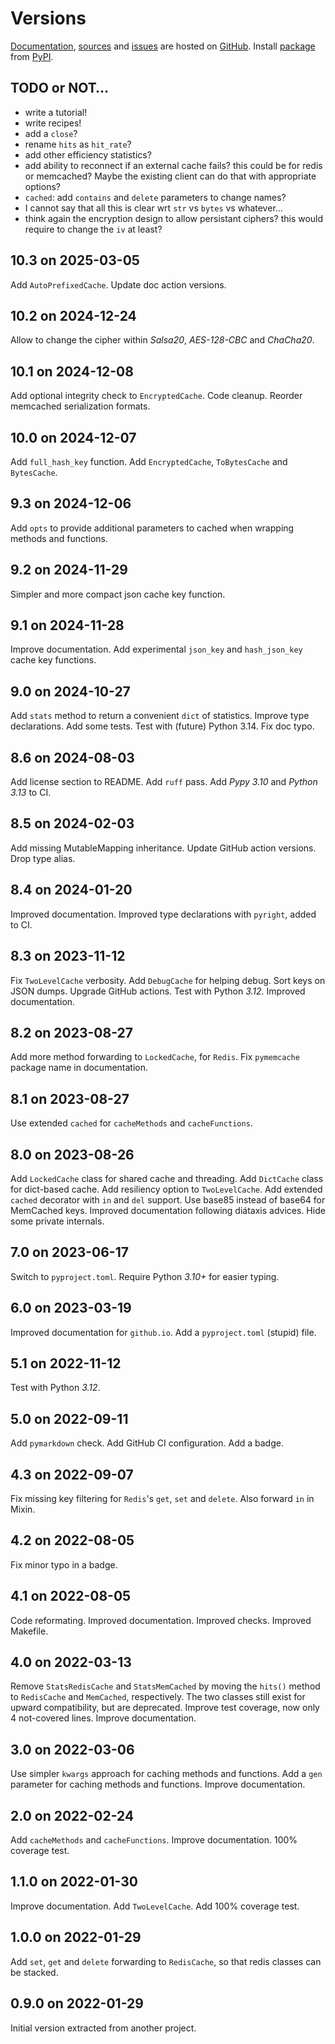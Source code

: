 # Versions

[Documentation](https://zx80.github.io/cachetools-utils/),
[sources](https://github.com/zx80/cachetools-utils) and
[issues](https://github.com/zx80/cachetools-utils/issues)
are hosted on [GitHub](https://github.com).
Install [package](https://pypi.org/project/CacheToolsUtils/) from
[PyPI](https://pypi.org/).

## TODO or NOT…

- write a tutorial!
- write recipes!
- add a `close`?
- rename `hits` as `hit_rate`?
- add other efficiency statistics?
- add ability to reconnect if an external cache fails?
  this could be for redis or memcached?
  Maybe the existing client can do that with appropriate options?
- `cached`: add `contains` and `delete` parameters to change names?
- I cannot say that all this is clear wrt `str` vs `bytes` vs whatever…
- think again the encryption design to allow persistant ciphers?
  this would require to change the `iv` at least?

## 10.3 on 2025-03-05

Add `AutoPrefixedCache`.
Update doc action versions.

## 10.2 on 2024-12-24

Allow to change the cipher within _Salsa20_, _AES-128-CBC_ and _ChaCha20_.

## 10.1 on 2024-12-08

Add optional integrity check to `EncryptedCache`.
Code cleanup.
Reorder memcached serialization formats.

## 10.0 on 2024-12-07

Add `full_hash_key` function.
Add `EncryptedCache`, `ToBytesCache` and `BytesCache`.

## 9.3 on 2024-12-06

Add `opts` to provide additional parameters to cached when wrapping methods
and functions.

## 9.2 on 2024-11-29

Simpler and more compact json cache key function.

## 9.1 on 2024-11-28

Improve documentation.
Add experimental `json_key` and `hash_json_key` cache key functions.

## 9.0 on 2024-10-27

Add `stats` method to return a convenient `dict` of statistics.
Improve type declarations.
Add some tests.
Test with (future) Python 3.14.
Fix doc typo.

## 8.6 on 2024-08-03

Add license section to README.
Add `ruff` pass.
Add _Pypy 3.10_ and _Python 3.13_ to CI.

## 8.5 on 2024-02-03

Add missing MutableMapping inheritance.
Update GitHub action versions.
Drop type alias.

## 8.4 on 2024-01-20

Improved documentation.
Improved type declarations with `pyright`, added to CI.

## 8.3 on 2023-11-12

Fix `TwoLevelCache` verbosity.
Add `DebugCache` for helping debug.
Sort keys on JSON dumps.
Upgrade GitHub actions.
Test with Python *3.12*.
Improved documentation.

## 8.2 on 2023-08-27

Add more method forwarding to `LockedCache`, for `Redis`.
Fix `pymemcache` package name in documentation.

## 8.1 on 2023-08-27

Use extended `cached` for `cacheMethods` and `cacheFunctions`.

## 8.0 on 2023-08-26

Add `LockedCache` class for shared cache and threading.
Add `DictCache` class for dict-based cache.
Add resiliency option to `TwoLevelCache`.
Add extended `cached` decorator with `in` and `del` support.
Use base85 instead of base64 for MemCached keys.
Improved documentation following diátaxis advices.
Hide some private internals.

## 7.0 on 2023-06-17

Switch to `pyproject.toml`.
Require Python *3.10+* for easier typing.

## 6.0 on 2023-03-19

Improved documentation for `github.io`.
Add a `pyproject.toml` (stupid) file.

## 5.1 on 2022-11-12

Test with Python *3.12*.

## 5.0 on 2022-09-11

Add `pymarkdown` check.
Add GitHub CI configuration.
Add a badge.

## 4.3 on 2022-09-07

Fix missing key filtering for `Redis`'s `get`, `set` and `delete`.
Also forward `in` in Mixin.

## 4.2 on 2022-08-05

Fix minor typo in a badge.

## 4.1 on 2022-08-05

Code reformating.
Improved documentation.
Improved checks.
Improved Makefile.

## 4.0 on 2022-03-13

Remove `StatsRedisCache` and `StatsMemCached` by moving the `hits()` method
to `RedisCache` and `MemCached`, respectively.
The two classes still exist for upward compatibility, but are deprecated.
Improve test coverage, now only 4 not-covered lines.
Improve documentation.

## 3.0 on 2022-03-06

Use simpler `kwargs` approach for caching methods and functions.
Add a `gen` parameter for caching methods and functions.
Improve documentation.

## 2.0 on 2022-02-24

Add `cacheMethods` and `cacheFunctions`.
Improve documentation.
100% coverage test.

## 1.1.0 on 2022-01-30

Improve documentation.
Add `TwoLevelCache`.
Add 100% coverage test.

## 1.0.0 on 2022-01-29

Add `set`, `get` and `delete` forwarding to `RedisCache`, so that redis
classes can be stacked.

## 0.9.0 on 2022-01-29

Initial version extracted from another project.
